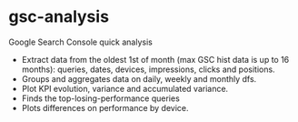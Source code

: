 # gsc-analysis
Google Search Console quick analysis

- Extract data from the oldest 1st of month (max GSC hist data is up to 16 months): queries, dates, devices, impressions, clicks and positions.
- Groups and aggregates data on daily, weekly and monthly dfs.
- Plot KPI evolution, variance and accumulated variance.
- Finds the top-losing-performance queries
- Plots differences on performance by device.
